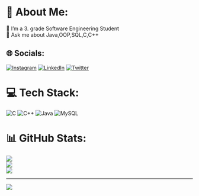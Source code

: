 # 💫 About Me:
🔭 I’m a 3. grade Software Engineering Student<br>💬 Ask me about Java,OOP,SQL,C,C++<br>


## 🌐 Socials:
[![Instagram](https://img.shields.io/badge/Instagram-%23E4405F.svg?logo=Instagram&logoColor=white)](https://instagram.com/bahajyy) [![LinkedIn](https://img.shields.io/badge/LinkedIn-%230077B5.svg?logo=linkedin&logoColor=white)](https://linkedin.com/in/bahajyy) [![Twitter](https://img.shields.io/badge/Twitter-%231DA1F2.svg?logo=Twitter&logoColor=white)](https://twitter.com/bahajyy) 

# 💻 Tech Stack:
![C](https://img.shields.io/badge/c-%2300599C.svg?style=for-the-badge&logo=c&logoColor=white) ![C++](https://img.shields.io/badge/c++-%2300599C.svg?style=for-the-badge&logo=c%2B%2B&logoColor=white) ![Java](https://img.shields.io/badge/java-%23ED8B00.svg?style=for-the-badge&logo=java&logoColor=white) ![MySQL](https://img.shields.io/badge/mysql-%2300f.svg?style=for-the-badge&logo=mysql&logoColor=white)
# 📊 GitHub Stats:
![](https://github-readme-stats.vercel.app/api?username=bahajyy&theme=radical&hide_border=false&include_all_commits=false&count_private=false)<br/>
![](https://github-readme-streak-stats.herokuapp.com/?user=bahajyy&theme=radical&hide_border=false)<br/>
![](https://github-readme-stats.vercel.app/api/top-langs/?username=bahajyy&theme=radical&hide_border=false&include_all_commits=false&count_private=false&layout=compact)

---
[![](https://visitcount.itsvg.in/api?id=bahajyy&icon=6&color=0)](https://visitcount.itsvg.in)

<!-- Proudly created with GPRM ( https://gprm.itsvg.in ) -->
